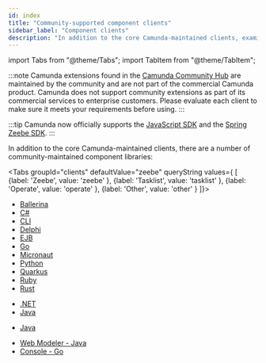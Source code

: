 ```yaml
---
id: index
title: "Community-supported component clients"
sidebar_label: "Component clients"
description: "In addition to the core Camunda-maintained clients, examine a number of community-maintained component libraries."
---
```


import Tabs from "@theme/Tabs";
import TabItem from "@theme/TabItem";

:::note
Camunda extensions found in the [Camunda Community Hub](https://github.com/camunda-community-hub) are maintained by the community and are not part of the commercial Camunda product. Camunda does not support community extensions as part of its commercial services to enterprise customers. Please evaluate each client to make sure it meets your requirements before using.
:::

:::tip
Camunda now officially supports the [JavaScript SDK](/apis-tools/node-js-sdk.md) and the [Spring Zeebe SDK](/apis-tools/spring-zeebe-sdk/getting-started.md).
:::

In addition to the core Camunda-maintained clients, there are a number of community-maintained component libraries:

<Tabs groupId="clients" defaultValue="zeebe" queryString values={
[
{label: 'Zeebe', value: 'zeebe' },
{label: 'Tasklist', value: 'tasklist' },
{label: 'Operate', value: 'operate' },
{label: 'Other', value: 'other' }
]}>

<TabItem value='zeebe'>

- [Ballerina](https://github.com/camunda-community-hub/ballerina-zeebe)
- [C#](https://github.com/camunda-community-hub/zeebe-client-csharp)
- [CLI](https://github.com/camunda-community-hub/zeebe-client-go/blob/main/cmd/zbctl/zbctl.md)
- [Delphi](https://github.com/camunda-community-hub/DelphiZeeBeClient)
- [EJB](https://github.com/camunda-community-hub/zeebe-ejb-client)
- [Go](https://github.com/camunda-community-hub/zeebe-client-go)
- [Micronaut](https://github.com/camunda-community-hub/micronaut-zeebe-client)
- [Python](https://gitlab.com/stephane.ludwig/zeebe_python_grpc)
- [Quarkus](https://github.com/quarkiverse/quarkus-zeebe)
- [Ruby](https://github.com/zeebe-io/zeebe-client-ruby)
- [Rust](https://github.com/camunda-community-hub/zeebest)

</TabItem>

<TabItem value='tasklist'>

- [.NET](https://github.com/camunda-community-hub/dotnet-custom-tasklist)
- [Java](https://github.com/camunda-community-hub/camunda-tasklist-client-java)

</TabItem>

<TabItem value='operate'>

- [Java](https://github.com/camunda-community-hub/camunda-operate-client-java)

</TabItem>

<TabItem value='other'>

- [Web Modeler - Java](https://github.com/camunda-community-hub/web-modeler-java-client)
- [Console - Go](https://github.com/camunda-community-hub/console-customer-api-go)

</TabItem>

</Tabs>
